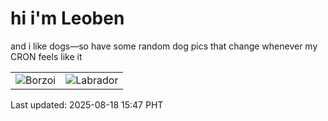 # hi i'm Leoben

and i like dogs—so have some random dog pics that change whenever my CRON feels like it

|  |  |
|--------|----------|
| ![Borzoi](https://random-dog-vercel.vercel.app/api/random-borzoi?v=1755503230) | ![Labrador](https://random-dog-vercel.vercel.app/api/random-labrador?v=1755503230) |

Last updated: 2025-08-18 15:47 PHT
